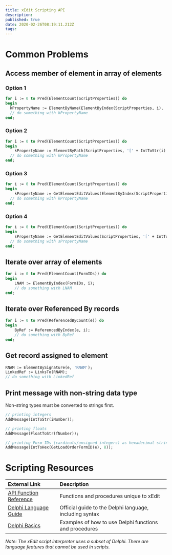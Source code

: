 ```yaml
---
title: xEdit Scripting API
description: 
published: true
date: 2020-02-26T08:19:11.212Z
tags: 
---
```


# Common Problems

## Access member of element in array of elements

### Option 1
```pascal
for i := 0 to Pred(ElementCount(ScriptProperties)) do
begin
  kPropertyName := ElementByName(ElementByIndex(ScriptProperties, i), 'propertyName');
  // do something with kPropertyName
end;
```

### Option 2
```pascal
for i := 0 to Pred(ElementCount(ScriptProperties)) do
begin
	kPropertyName := ElementByPath(ScriptProperties, '[' + IntToStr(i) + ']\propertyName');
  // do something with kPropertyName
end;
```

### Option 3
```pascal
for i := 0 to Pred(ElementCount(ScriptProperties)) do
begin
	kPropertyName := GetElementEditValues(ElementByIndex(ScriptProperties, i), 'propertyName');
  // do something with kPropertyName
end;
```

### Option 4
```pascal
for i := 0 to Pred(ElementCount(ScriptProperties)) do
begin
	sPropertyName := GetElementEditValues(ScriptProperties, '[' + IntToStr(i) + ']\propertyName');
  // do something with sPropertyName
end;
```

## Iterate over array of elements

```pascal
for i := 0 to Pred(ElementCount(FormIDs)) do
begin
	LNAM := ElementByIndex(FormIDs, i);
	// do something with LNAM
end;
```

## Iterate over Referenced By records

```pascal
for i := 0 to Pred(ReferencedByCount(e)) do
begin
	ByRef := ReferencedByIndex(e, i);
	// do something with ByRef
end;
```

## Get record assigned to element

```pascal
RNAM := ElementBySignature(e, 'RNAM');
LinkedRef := LinksTo(RNAM);
// do something with LinkedRef
```

## Print message with non-string data type

Non-string types must be converted to strings first.

```pascal
// printing integers
AddMessage(IntToStr(iNumber));

// printing floats
AddMessage(FloatToStr(fNumber));

// printing Form IDs (cardinals/unsigned integers) as hexadecimal strings
AddMessage(IntToHex(GetLoadOrderFormID(e), 8));
```

# Scripting Resources

External Link | Description
:--- | :---
[API Function Reference](https://tes5edit.github.io/docs/13-Scripting-Functions.html) | Functions and procedures unique to xEdit
[Delphi Language Guide](http://docwiki.embarcadero.com/RADStudio/Rio/en/Delphi_Language_Guide_Index) | Official guide to the Delphi language, including syntax 
[Delphi Basics](http://www.delphibasics.co.uk/index.html) | Examples of how to use Delphi functions and procedures

*Note: The xEdit script interpreter uses a subset of Delphi. There are language features that cannot be used in scripts.*